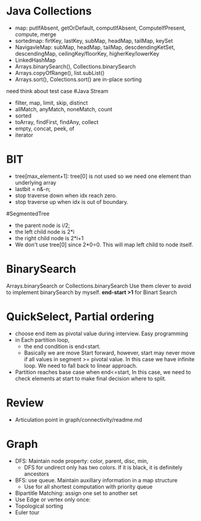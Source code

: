 # Java Collections
+ map: putIfAbsent, getOrDefault, computIfAbsent, ComputeIfPresent, compute, merge
+ sortedmap: firtKey, lastKey, subMap, headMap, tailMap, keySet
+ NavigavleMap: subMap, headMap, tailMap, descdendingKetSet, descendingMap, ceilingKey/floorKey, higherKey/lowerKey
+ LinkedHashMap
+ Arrays.binarySearch(), Collections.binarySearch
+ Arrays.copyOfRange(), list.subList()
+ Arrays.sort(), Colections.sort() are in-place sorting


need think about test case
#Java Stream
+ filter, map, limit, skip, distinct
+    allMatch, anyMatch, noneMatch, count
+    sorted
+   toArray, findFirst, findAny, collect
+    empty, concat, peek, of
+  iterator

# BIT
+ tree[max_element+1]: tree[0] is not used so we need one element than underlying array
+ lastbit = n&-n;
+ stop traverse down when idx reach zero.
+ stop traverse up when idx is out of boundary.

#SegmentedTree
+ the parent node is i/2;
+ the left child node is 2*i
+ the right child node is 2*i+1
+ We don't use tree[0] since 2*0=0. This will map left child to node itself.

# BinarySearch 
Arrays.binarySearch or Collections.binarySearch
Use them clever to avoid to implement binarySearch by myself.
**end-start >1** for Binart Search

# QuickSelect, Partial ordering
+ choose end item as pivotal value during interview. Easy programming
+ in Each partition loop, 
  + the end condition is end<start.
  + Basically we are move Start forward, however, start may never move if all
    values in segment >= pivotal value. 
    In this case we have infinite loop. We need to fall back to linear approach.
+ Partition reaches base case when end<=start, In this case, we need to check elements 
  at start to make final decision where to split.

# Review
+ Articulation point in graph/connectivity/readme.md

# Graph
+ DFS: Maintain node property: color, parent, disc, min, 
  + DFS for undirect only has two colors. If it is black, it is definitely ancestors
+ BFS: use queue. Maintain auxillary information in a map structure
  + Use for all shortest computation with priority queue
+ Bipartitle Matching: assign one set to another set 
+ Use Edge or vertex only once: 
+ Topological sorting
+ Euler tour

  



   